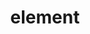 ---
title: "<body> element"
description: "Represents the content of an HTML document."
category: html
last_test_date: "2021-11-30"
test_url: "/tests/html-body.html"
test_results_url: "https://app.emailonacid.com/app/acidtest/M1w9fKYqtXsrlJ2mlElp9b2RoSd7lDcWwftkDazPgy4hm/list"
stats: {
    apple-mail: {
        macos: {
            "15":"y"
        },
        ios: {
            "15":"y"
        }
    },
    gmail: {
        desktop-webmail: {
            "2021-11":"a #1"
        },
        ios: {
            "2021-11":"a #1"
        },
        android: {
            "2021-11":"a #1"
        },
        mobile-webmail: {
            "2021-11":"a #1"
        }
    },
    orange: {
        desktop-webmail: {
            "2021-11":"a #1"
        },
        ios: {
            "2021-11":"a #1"
        },
        android: {
            "2021-11":"a #1"
        }
    },
    outlook: {
        windows: {
            "2007":"y",
            "2010":"y",
            "2013":"y",
            "2016":"y",
            "2019":"y"
        },
        windows-mail: {
            "2021-11":"y"
        },
        macos: {
            "16.56":"y"
        },
        outlook-com: {
            "2021-11":"a #1"
        },
        ios: {
            "2021-11":"n"
        },
        android: {
            "2021-11":"n"
        }
    },
    samsung-email: {
        android: {
            "6.0":"y"
        }
    },
    sfr: {
        desktop-webmail: {
            "2021-11":"n"
        },
        ios: {
            "2021-11":"n"
        },
        android: {
            "2021-11":"n"
        }
    },
    thunderbird: {
        macos: {
            "78.14":"y"
        }
    },
    aol: {
        desktop-webmail: {
            "2021-11":"a #1"
        },
        ios: {
            "2021-11":"n"
        },
        android: {
            "2021-11":"n"
        }
    },
    yahoo: {
        desktop-webmail: {
            "2021-11":"a #1"
        },
        ios: {
            "2021-11":"n"
        },
        android: {
            "2021-11":"n"
        }
    },
    protonmail: {
        desktop-webmail: {
            "2021-11":"n"
        },
        ios: {
            "2021-11":"n"
        },
        android: {
            "2021-11":"n"
        }
    },
    hey: {
        desktop-webmail: {
            "2021-11":"a #1"
        }
    },
    mail-ru: {
        desktop-webmail: {
            "2021-11":"n"
        }
    },
    fastmail: {
        desktop-webmail: {
            "2021-11": "n"
        }
    },
    laposte: {
        desktop-webmail: {
            "2021-11": "n"
        }
    },
	gmx: {
		desktop-webmail: {
			"2022-11": "y"
		},
		ios: {
			"2022-11": "y"
		},
		android: {
			"2022-11": "y"
		}
	},
	web-de: {
		desktop-webmail: {
			"2022-11": "y"
		},
		ios: {
			"2022-11": "y"
		},
		android: {
			"2022-11": "y"
		}
	},
	ionos-1and1: {
		desktop-webmail: {
			"2022-11": "y"
		},
		android: {
			"2022-11": "y"
		}
	}
}
notes_by_num: {
    "1": "Partial. Replaced by a `<div>` with supported attributes."
}
links: {
    "Can I use: HTML element: body":"https://caniuse.com/mdn-html_elements_body",
    "MDN: <body>: The Document Body element":"https://developer.mozilla.org/en-US/docs/Web/HTML/Element/body"
}
---